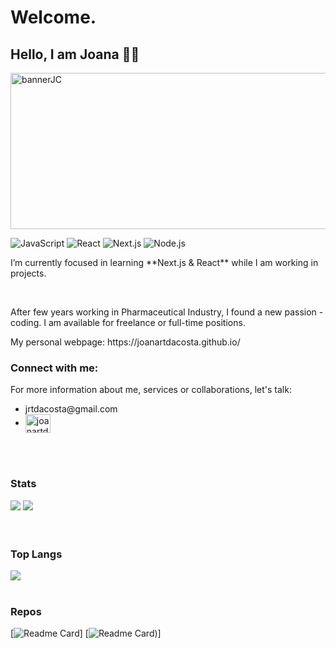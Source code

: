<div>
  <h1>Welcome.</h1>
  <h2>Hello, I am Joana 👩‍💻</h2>
  <img alt="bannerJC" height="250px" width="1200" src="https://joana-personal-website.s3.eu-central-1.amazonaws.com/banner.png"/>

  ![JavaScript](https://img.shields.io/badge/JavaScript-F7DF1E?style=for-the-badge&logo=javascript&logoColor=black)
  ![React](https://img.shields.io/badge/React-61DAFB?style=for-the-badge&logo=react&logoColor=black)
  ![Next.js](https://img.shields.io/badge/Next.js-000000?style=for-the-badge&logo=next.js&logoColor=white)
  ![Node.js](https://img.shields.io/badge/Node.js-43853D?style=for-the-badge&logo=node.js&logoColor=white)
  
</div>

<div align="left">
<p>I’m currently focused in learning **Next.js & React** while I am working in projects.</p>
</div>

</br>

<div align="left">
  <p>After few years working in Pharmaceutical Industry, I found a new passion - coding. I am available for freelance or full-time positions.</p>
  <p>My personal webpage: https://joanartdacosta.github.io/</p>
</div>

<div align="left">
  <h3>Connect with me:</h3>
  <p>For more information about me, services or collaborations, let's talk: </p>
  <ul>
    <li>jrtdacosta@gmail.com</li>
    <li> <a href="https://linkedin.com/in/joanartdacosta" target="blank"><img align="center" src="https://raw.githubusercontent.com/rahuldkjain/github-profile-readme-generator/master/src/images/icons/Social/linked-in-alt.svg" alt="joanartdacosta" height="30" width="40" /></a></li>
  </ul>
</div>

</br>
</br>

<div align="left">
  <h3>Stats</h3>
  <img src="https://streak-stats.demolab.com?user=Joanartdacosta&theme=nord"/>
  <img src="https://github-readme-stats.vercel.app/api?username=joanartdacosta&show_icons=true&theme=nord"/>
</div>

</br>
</br>

<div align="left">
<h3>Top Langs</h3>
<img src="https://github-readme-stats.vercel.app/api/top-langs/?username=joanartdacosta&theme=nord"/>  
</div>

</br>

<div align="left">
<h3>Repos</h3>

  [![Readme Card](https://github-readme-stats.vercel.app/api/pin/?username=Joanartdacosta&repo=Joanartdacosta.github.io&theme=radical)]
  [![Readme Card](https://github-readme-stats.vercel.app/api/pin/?username=Joanartdacosta&repo=chalet&theme=radical))]
</div>
